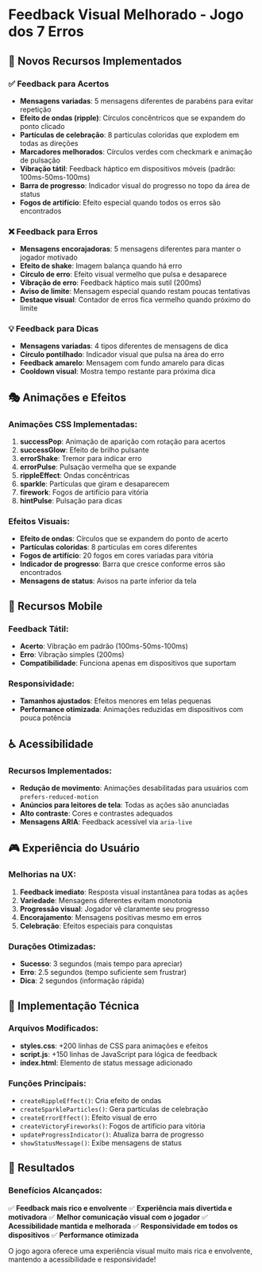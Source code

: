 # Feedback Visual Melhorado - Jogo dos 7 Erros

## 🎨 Novos Recursos Implementados

### ✅ **Feedback para Acertos**
- **Mensagens variadas**: 5 mensagens diferentes de parabéns para evitar repetição
- **Efeito de ondas (ripple)**: Círculos concêntricos que se expandem do ponto clicado
- **Partículas de celebração**: 8 partículas coloridas que explodem em todas as direções
- **Marcadores melhorados**: Círculos verdes com checkmark e animação de pulsação
- **Vibração tátil**: Feedback háptico em dispositivos móveis (padrão: 100ms-50ms-100ms)
- **Barra de progresso**: Indicador visual do progresso no topo da área de status
- **Fogos de artifício**: Efeito especial quando todos os erros são encontrados

### ❌ **Feedback para Erros**
- **Mensagens encorajadoras**: 5 mensagens diferentes para manter o jogador motivado
- **Efeito de shake**: Imagem balança quando há erro
- **Círculo de erro**: Efeito visual vermelho que pulsa e desaparece
- **Vibração de erro**: Feedback háptico mais sutil (200ms)
- **Aviso de limite**: Mensagem especial quando restam poucas tentativas
- **Destaque visual**: Contador de erros fica vermelho quando próximo do limite

### 💡 **Feedback para Dicas**
- **Mensagens variadas**: 4 tipos diferentes de mensagens de dica
- **Círculo pontilhado**: Indicador visual que pulsa na área do erro
- **Feedback amarelo**: Mensagem com fundo amarelo para dicas
- **Cooldown visual**: Mostra tempo restante para próxima dica

## 🎭 **Animações e Efeitos**

### Animações CSS Implementadas:
1. **successPop**: Animação de aparição com rotação para acertos
2. **successGlow**: Efeito de brilho pulsante
3. **errorShake**: Tremor para indicar erro
4. **errorPulse**: Pulsação vermelha que se expande
5. **rippleEffect**: Ondas concêntricas
6. **sparkle**: Partículas que giram e desaparecem
7. **firework**: Fogos de artifício para vitória
8. **hintPulse**: Pulsação para dicas

### Efeitos Visuais:
- **Efeito de ondas**: Círculos que se expandem do ponto de acerto
- **Partículas coloridas**: 8 partículas em cores diferentes
- **Fogos de artifício**: 20 fogos em cores variadas para vitória
- **Indicador de progresso**: Barra que cresce conforme erros são encontrados
- **Mensagens de status**: Avisos na parte inferior da tela

## 📱 **Recursos Mobile**

### Feedback Tátil:
- **Acerto**: Vibração em padrão (100ms-50ms-100ms)
- **Erro**: Vibração simples (200ms)
- **Compatibilidade**: Funciona apenas em dispositivos que suportam

### Responsividade:
- **Tamanhos ajustados**: Efeitos menores em telas pequenas
- **Performance otimizada**: Animações reduzidas em dispositivos com pouca potência

## ♿ **Acessibilidade**

### Recursos Implementados:
- **Redução de movimento**: Animações desabilitadas para usuários com `prefers-reduced-motion`
- **Anúncios para leitores de tela**: Todas as ações são anunciadas
- **Alto contraste**: Cores e contrastes adequados
- **Mensagens ARIA**: Feedback acessível via `aria-live`

## 🎮 **Experiência do Usuário**

### Melhorias na UX:
1. **Feedback imediato**: Resposta visual instantânea para todas as ações
2. **Variedade**: Mensagens diferentes evitam monotonia
3. **Progressão visual**: Jogador vê claramente seu progresso
4. **Encorajamento**: Mensagens positivas mesmo em erros
5. **Celebração**: Efeitos especiais para conquistas

### Durações Otimizadas:
- **Sucesso**: 3 segundos (mais tempo para apreciar)
- **Erro**: 2.5 segundos (tempo suficiente sem frustrar)
- **Dica**: 2 segundos (informação rápida)

## 🔧 **Implementação Técnica**

### Arquivos Modificados:
- **styles.css**: +200 linhas de CSS para animações e efeitos
- **script.js**: +150 linhas de JavaScript para lógica de feedback
- **index.html**: Elemento de status message adicionado

### Funções Principais:
- `createRippleEffect()`: Cria efeito de ondas
- `createSparkleParticles()`: Gera partículas de celebração
- `createErrorEffect()`: Efeito visual de erro
- `createVictoryFireworks()`: Fogos de artifício para vitória
- `updateProgressIndicator()`: Atualiza barra de progresso
- `showStatusMessage()`: Exibe mensagens de status

## 🎯 **Resultados**

### Benefícios Alcançados:
✅ **Feedback mais rico e envolvente**
✅ **Experiência mais divertida e motivadora**
✅ **Melhor comunicação visual com o jogador**
✅ **Acessibilidade mantida e melhorada**
✅ **Responsividade em todos os dispositivos**
✅ **Performance otimizada**

O jogo agora oferece uma experiência visual muito mais rica e envolvente, mantendo a acessibilidade e responsividade!

